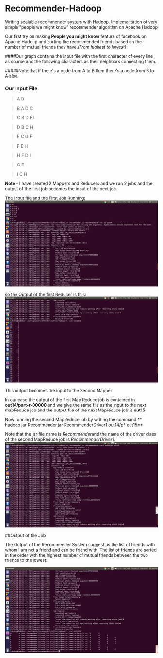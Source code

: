 # Recommender-Hadoop
Writing scalable recommender system with Hadoop. Implementation of very simple "people we might know" recommender algorithm on Apache Hadoop

Our first try on making **People you might know** feature of facebook on Apache Hadoop and sorting the recommended friends based on the number of mutual friends they have.*(From highest to lowest)*

####Our graph contains the input file with the first character of every line as source and the following characters as their neighbors connecting them.

#####Note that if there's a node from A to B then there's a node from B to A also.

### Our Input File

>A B

>B A D C

>C B D E I

>D B C H

>E C G F

>F E H

>H F D I

>G E

>I C H

**Note** - I have created 2 Mappers and Reducers and we run 2 jobs and the output of the first job becomes the input of the next job.

The Input file and the First Job Running:
![](https://raw.githubusercontent.com/LakshayNagpal/Recommender-Hadoop/master/images/1.png)

so the Output of the first Reducer is this:
![](https://raw.githubusercontent.com/LakshayNagpal/Recommender-Hadoop/master/images/2.png)

This output becomes the input to the Second Mapper

In our case the output of the first Map Reduce job is contained in **out14/part-r-00000** and we give the same file as the input to the next mapReduce job and the output file of the next Mapreduce job is **out15**

Now running the second MapReduce job by writing the command
** hadoop jar Recommender.jar RecommenderDriver1 out14/p* out15**

Note that the jar file name is *Recommender*and the name of the driver class of the second MapReduce job is *RecommenderDriver1*.
![](https://raw.githubusercontent.com/LakshayNagpal/Recommender-Hadoop/master/images/3.png)


##Output of the Job

The Output of the Recommender System suggest us the list of friends with whom I am not a friend and can be friend with. The list of friends are sorted in the order with the highest number of mutual friends between the two friends to the lowest.

![](https://raw.githubusercontent.com/LakshayNagpal/Recommender-Hadoop/master/images/4.png)

